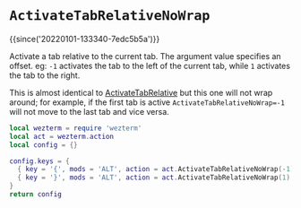 # `ActivateTabRelativeNoWrap`

{{since('20220101-133340-7edc5b5a')}}

Activate a tab relative to the current tab.  The argument value specifies an
offset. eg: `-1` activates the tab to the left of the current tab, while `1`
activates the tab to the right.

This is almost identical to [ActivateTabRelative](ActivateTabRelative.md)
but this one will not wrap around; for example, if the first tab is active
`ActivateTabRelativeNoWrap=-1` will not move to the last tab and vice versa.


```lua
local wezterm = require 'wezterm'
local act = wezterm.action
local config = {}

config.keys = {
  { key = '{', mods = 'ALT', action = act.ActivateTabRelativeNoWrap(-1) },
  { key = '}', mods = 'ALT', action = act.ActivateTabRelativeNoWrap(1) },
}
return config
```


